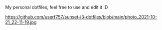 My personal dotfiles, feel free to use and edit it :D

https://github.com/userf757/sunset-i3-dotfiles/blob/main/photo_2021-10-21_22-11-19.jpg
